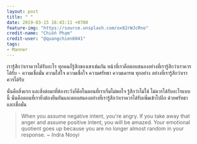 ```yaml
---
layout: post
title: " "
date: 2019-03-15 16:43:11 +0700
feature-img: "https://source.unsplash.com/ox82rWJcRno"
credit-name: "Chiến Phạm"
credit-user: "@quangchien6041"
tags:
- Manner
---
```

เรารู้สึกว่าเราควรได้รับอะไร ทุกคนก็รู้สึกของเขาเช่นกัน หน้าที่เราคือตอบสนองอย่างที่เรารู้สึกว่าเราควรได้รับ - ความเชื่อมั่น ความใส่ใจ ความเชื่อใจ ความศรัทธา ความเคารพ ทุกอย่าง อย่างที่เรารู้สึกว่าเราควรได้รับ

นั่นคือสิ่งแรก และสิ่งต่อมาที่ต้องระวังก็คือในตอนที่เราเริ่มไม่พอใจ รู้สึกว่าไม่ใช่ ไม่ควรได้รับอะไรแบบนี้ นั่นคือตอนที่เรายิ่งต้องยืนยันและตอบสนองอย่างที่เรารู้สึกว่าเราควรได้รับเพิ่มเข้าไปอีก ด้วยศรัทธาและเชื่อมั่น

> When you assume negative intent, you're angry. If you take away that anger and assume positive intent, you will be amazed. Your emotional quotient goes up because you are no longer almost random in your response. ~ Indra Nooyi
